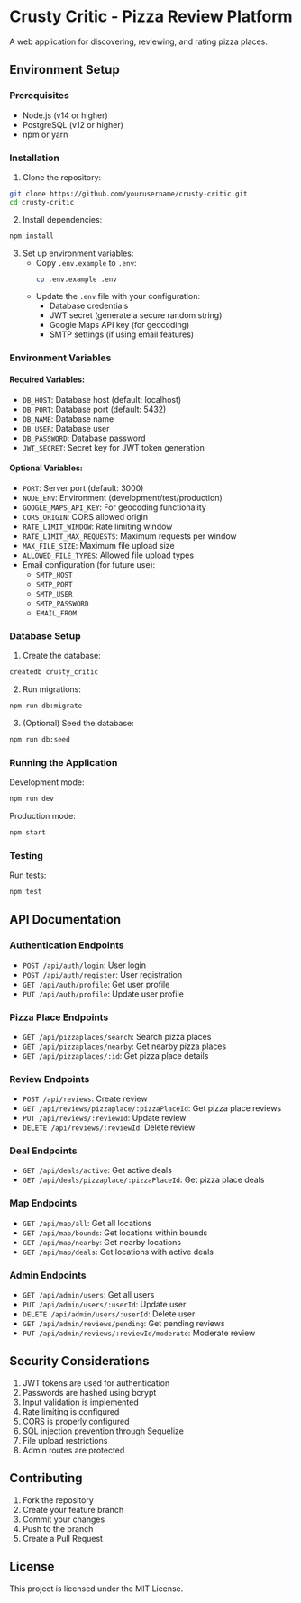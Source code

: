 # Crusty Critic - Pizza Review Platform

A web application for discovering, reviewing, and rating pizza places.

## Environment Setup

### Prerequisites
- Node.js (v14 or higher)
- PostgreSQL (v12 or higher)
- npm or yarn

### Installation

1. Clone the repository:
```bash
git clone https://github.com/yourusername/crusty-critic.git
cd crusty-critic
```

2. Install dependencies:
```bash
npm install
```

3. Set up environment variables:
   - Copy `.env.example` to `.env`:
     ```bash
     cp .env.example .env
     ```
   - Update the `.env` file with your configuration:
     - Database credentials
     - JWT secret (generate a secure random string)
     - Google Maps API key (for geocoding)
     - SMTP settings (if using email features)

### Environment Variables

#### Required Variables:
- `DB_HOST`: Database host (default: localhost)
- `DB_PORT`: Database port (default: 5432)
- `DB_NAME`: Database name
- `DB_USER`: Database user
- `DB_PASSWORD`: Database password
- `JWT_SECRET`: Secret key for JWT token generation

#### Optional Variables:
- `PORT`: Server port (default: 3000)
- `NODE_ENV`: Environment (development/test/production)
- `GOOGLE_MAPS_API_KEY`: For geocoding functionality
- `CORS_ORIGIN`: CORS allowed origin
- `RATE_LIMIT_WINDOW`: Rate limiting window
- `RATE_LIMIT_MAX_REQUESTS`: Maximum requests per window
- `MAX_FILE_SIZE`: Maximum file upload size
- `ALLOWED_FILE_TYPES`: Allowed file upload types
- Email configuration (for future use):
  - `SMTP_HOST`
  - `SMTP_PORT`
  - `SMTP_USER`
  - `SMTP_PASSWORD`
  - `EMAIL_FROM`

### Database Setup

1. Create the database:
```bash
createdb crusty_critic
```

2. Run migrations:
```bash
npm run db:migrate
```

3. (Optional) Seed the database:
```bash
npm run db:seed
```

### Running the Application

Development mode:
```bash
npm run dev
```

Production mode:
```bash
npm start
```

### Testing

Run tests:
```bash
npm test
```

## API Documentation

### Authentication Endpoints
- `POST /api/auth/login`: User login
- `POST /api/auth/register`: User registration
- `GET /api/auth/profile`: Get user profile
- `PUT /api/auth/profile`: Update user profile

### Pizza Place Endpoints
- `GET /api/pizzaplaces/search`: Search pizza places
- `GET /api/pizzaplaces/nearby`: Get nearby pizza places
- `GET /api/pizzaplaces/:id`: Get pizza place details

### Review Endpoints
- `POST /api/reviews`: Create review
- `GET /api/reviews/pizzaplace/:pizzaPlaceId`: Get pizza place reviews
- `PUT /api/reviews/:reviewId`: Update review
- `DELETE /api/reviews/:reviewId`: Delete review

### Deal Endpoints
- `GET /api/deals/active`: Get active deals
- `GET /api/deals/pizzaplace/:pizzaPlaceId`: Get pizza place deals

### Map Endpoints
- `GET /api/map/all`: Get all locations
- `GET /api/map/bounds`: Get locations within bounds
- `GET /api/map/nearby`: Get nearby locations
- `GET /api/map/deals`: Get locations with active deals

### Admin Endpoints
- `GET /api/admin/users`: Get all users
- `PUT /api/admin/users/:userId`: Update user
- `DELETE /api/admin/users/:userId`: Delete user
- `GET /api/admin/reviews/pending`: Get pending reviews
- `PUT /api/admin/reviews/:reviewId/moderate`: Moderate review

## Security Considerations

1. JWT tokens are used for authentication
2. Passwords are hashed using bcrypt
3. Input validation is implemented
4. Rate limiting is configured
5. CORS is properly configured
6. SQL injection prevention through Sequelize
7. File upload restrictions
8. Admin routes are protected

## Contributing

1. Fork the repository
2. Create your feature branch
3. Commit your changes
4. Push to the branch
5. Create a Pull Request

## License

This project is licensed under the MIT License.
